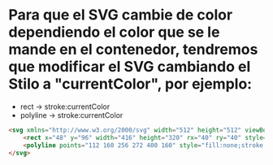 # Para que el SVG cambie de color dependiendo el color que se le mande en el contenedor, tendremos que modificar el SVG cambiando el Stilo a "currentColor", por ejemplo:

* rect -> stroke:currentColor
* polyline -> stroke:currentColor

```html
<svg xmlns="http://www.w3.org/2000/svg" width="512" height="512" viewBox="0 0 512 512">
    <rect x="48" y="96" width="416" height="320" rx="40" ry="40" style="fill:none;stroke:currentColor;stroke-linecap:round;stroke-linejoin:round;stroke-width:32px"/>
    <polyline points="112 160 256 272 400 160" style="fill:none;stroke:currentColor;stroke-linecap:round;stroke-linejoin:round;stroke-width:32px"/>
</svg>
```